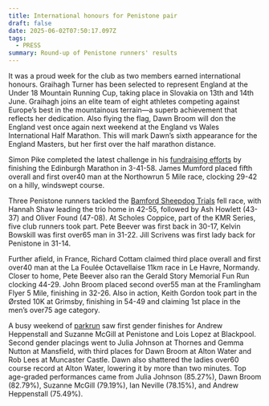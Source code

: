```yaml
---
title: International honours for Penistone pair
draft: false
date: 2025-06-02T07:50:17.097Z
tags:
  - PRESS
summary: Round-up of Penistone runners' results
---
```

It was a proud week for the club as two members earned international honours. Graihagh Turner has been selected to represent England at the Under 18 Mountain Running Cup, taking place in Slovakia on 13th and 14th  June.  Graihagh joins an elite team of eight athletes competing against Europe’s best in the mountainous terrain—a superb achievement that reflects her dedication. Also flying the flag, Dawn Broom will don the England vest once again next weekend at the England vs Wales International Half Marathon. This will mark Dawn’s sixth appearance for the England Masters, but her first over the half marathon distance.

Simon Pike completed the latest challenge in his [fundraising efforts](https://www.justgiving.com/page/oliver-pike-15madchallenges) by finishing the Edinburgh Marathon in 3-41-58.  James Mumford placed fifth overall and first over40 man at the Northowrun 5 Mile race, clocking 29-42 on a hilly, windswept course.

Three Penistone runners tackled the [Bamford Sheepdog Trials](http://results.pfrac.co.uk/fell-league-2025/bamford-sheepdog-trials) fell race, with Hannah Shaw leading the trio home in 42-55, followed by Ash Howlett (43-37) and Oliver Found (47-08).  At Scholes Coppice, part of the KMR Series, five club runners took part. Pete Beever was first back in 30-17, Kelvin Bowskill was first over65 man in 31-22.  Jill Scrivens was first lady back for Penistone in 31-14.

Further afield, in France, Richard Cottam claimed third place overall and first over40 man at the La Foulée Octavellaise 11km race in Le Havre, Normandy.  Closer to home, Pete Beever also ran the Gerald Story Memorial Fun Run clocking 44-29.  John Broom placed second over55 man at the Framlingham Flyer 5 Mile, finishing in 32-26. Also in action, Keith Gordon took part in the Ørsted 10K at Grimsby, finishing in 54-49 and claiming 1st place in the men’s over75 age category.

A busy weekend of [parkrun](http://results.pfrac.co.uk/parkrun-2025/2025-05-31) saw first gender finishes for Andrew Heppenstall and Suzanne McGill at Penistone and Lois Lopez at Blackpool. Second gender placings went to Julia Johnson at Thornes and Gemma Nutton at Mansfield, with third places for Dawn Broom at Alton Water and Rob Lees at Muncaster Castle. Dawn also shattered the ladies over60 course record at Alton Water, lowering it by more than two minutes. Top age-graded performances came from Julia Johnson (85.27%), Dawn Broom (82.79%), Suzanne McGill (79.19%), Ian Neville (78.15%), and Andrew Heppenstall (75.49%).